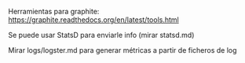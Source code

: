 Herramientas para graphite: https://graphite.readthedocs.org/en/latest/tools.html


Se puede usar StatsD para enviarle info (mirar statsd.md)

Mirar logs/logster.md para generar métricas a partir de ficheros de log
